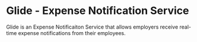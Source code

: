 # Glide - Expense Notification Service
Glide is an Expense Notificaiton Service that allows employers receive real-time expense notifications from their employees.
